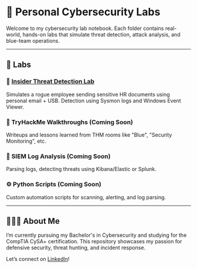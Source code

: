 # 🧪 Personal Cybersecurity Labs

Welcome to my cybersecurity lab notebook. Each folder contains real-world, hands-on labs that simulate threat detection, attack analysis, and blue-team operations.

---

## 📁 Labs

### 🔐 [Insider Threat Detection Lab](./Insider-Threat-Lab)
Simulates a rogue employee sending sensitive HR documents using personal email + USB. Detection using Sysmon logs and Windows Event Viewer.

### 🧰 TryHackMe Walkthroughs (Coming Soon)
Writeups and lessons learned from THM rooms like "Blue", "Security Monitoring", etc.

### 🧠 SIEM Log Analysis (Coming Soon)
Parsing logs, detecting threats using Kibana/Elastic or Splunk.

### ⚙️ Python Scripts (Coming Soon)
Custom automation scripts for scanning, alerting, and log parsing.

---

## 👩🏾‍💻 About Me

I’m currently pursuing my Bachelor's in Cybersecurity and studying for the CompTIA CySA+ certification. This repository showcases my passion for defensive security, threat hunting, and incident response.

Let’s connect on [LinkedIn](#)!
